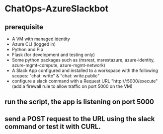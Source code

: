 # ChatOps-AzureSlackbot
## prerequisite
- A VM with managed identity
- Azure CLI (logged in)
- Python and Pip
- Flask (for development and testing only)
- Some python packages such as (msrest, msrestazure, azure-identity, azure-mgmt-compute, azure-mgmt-network)
- A Slack App configured and installed to a workspace with the following scopes: "chat: write" & "chat: write.public"
- configure a slack command with a Request URL "http://<your-VM-public-IP>:5000/execute" (add a firewall rule to allow traffic on port 5000 on the VM)
## run the script, the app is listening on port 5000
## send a POST request to the URL using the slack command or test it with CURL.
